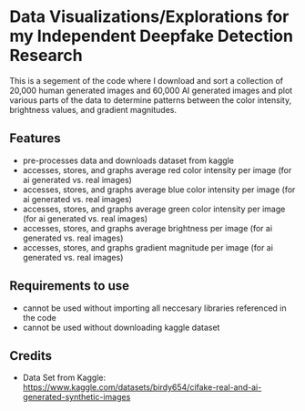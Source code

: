 # Data Visualizations/Explorations for my Independent Deepfake Detection Research

This is a segement of the code where I download and sort a collection of 20,000 human generated images and 60,000 AI generated images and plot various parts of the data to determine patterns between the color intensity, brightness values, and gradient magnitudes.

## Features

- pre-processes data and downloads dataset from kaggle
- accesses, stores, and graphs average red color intensity per image (for ai generated vs. real images)
- accesses, stores, and graphs average blue color intensity per image (for ai generated vs. real images)
- accesses, stores, and graphs average green color intensity per image (for ai generated vs. real images)
- accesses, stores, and graphs average brightness per image (for ai generated vs. real images)
- accesses, stores, and graphs gradient magnitude per image (for ai generated vs. real images)

## Requirements to use
- cannot be used without importing all neccesary libraries referenced in the code
- cannot be used without downloading kaggle dataset 
## Credits 
- Data Set from Kaggle: https://www.kaggle.com/datasets/birdy654/cifake-real-and-ai-generated-synthetic-images

